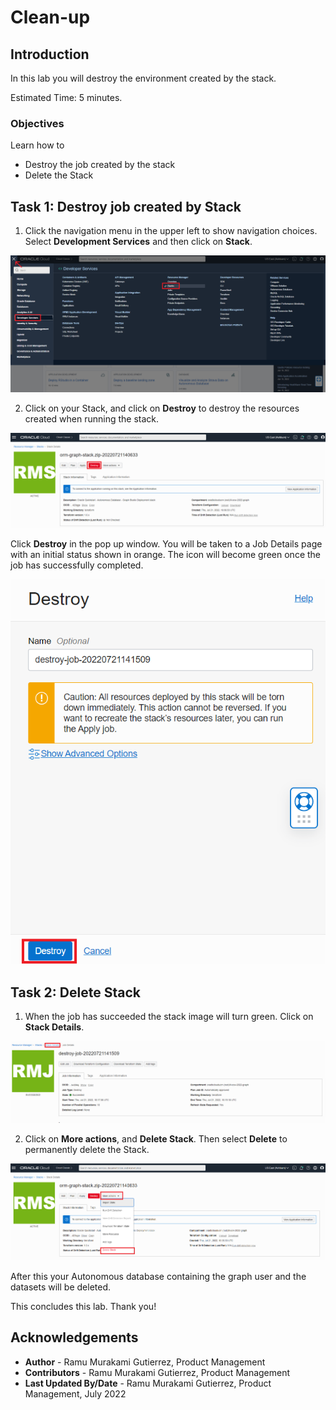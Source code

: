 # Clean-up

## Introduction

In this lab you will destroy the environment created by the stack.

Estimated Time: 5 minutes.

### Objectives

Learn how to
- Destroy the job created by the stack
- Delete the Stack

## **Task 1:** Destroy job created by Stack

1. Click the navigation menu in the upper left to show navigation choices. Select **Development Services** and then click on **Stack**.

  ![Steps on how to get to Stack in the OCI navigation menu](./images/stack-in-oci.png "")

2. Click on your Stack, and click on **Destroy** to destroy the resources created when running the stack.

  ![Shows how to destroy the stack](./images/destroy-stack.png "")

  Click **Destroy** in the pop up window. You will be taken to a Job Details page with an initial status shown in orange. The icon will become green once the job has successfully completed.

  ![Shows how to destroy the stack final step](./images/destroy-final.png "")

## **Task 2:** Delete Stack

1. When the job has succeeded the stack image will turn green. Click on **Stack Details**.

  ![How to get back to Stack Details](./images/stack-details.png "")

2. Click on **More actions**, and **Delete Stack**. Then select **Delete** to permanently delete the Stack.

  ![Steps on how to delete Stack](./images/delete-stack.png "")

  After this your Autonomous database containing the graph user and the datasets will be deleted.

This concludes this lab. Thank you!

## Acknowledgements
* **Author** - Ramu Murakami Gutierrez, Product Management
* **Contributors** - Ramu Murakami Gutierrez, Product Management
* **Last Updated By/Date** - Ramu Murakami Gutierrez, Product Management, July 2022    
